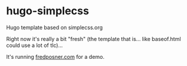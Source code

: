 # hugo-simplecss
Hugo template based on simplecss.org

Right now it's really a bit "fresh" (the template that is... like baseof.html could use a lot of tlc)...

It's running [fredposner.com](https://www.fredposner.com) for a demo.

